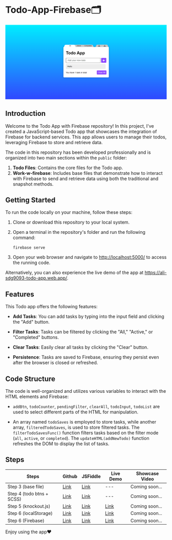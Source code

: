 <h1>Todo-App-Firebase🗂</h1>
<p><img src="Assets/readme-img.png" alt="Todo-App-img" /></p>
<h2>Introduction</h2>
<p>
    Welcome to the Todo App with Firebase repository! In this project, I've
    created a JavaScript-based Todo app that showcases the integration of
    Firebase for backend services. This app allows users to manage their todos,
    leveraging Firebase to store and retrieve data.
</p>
<p>
    The code in this repository has been developed professionally and is
    organized into two main sections within the <code>public</code> folder:
</p>
<ol>
    <li>
        <strong>Todo Files</strong>: Contains the core files for the Todo app.
    </li>
    <li>
        <strong>Work-w-firebase</strong>: Includes base files that demonstrate
        how to interact with Firebase to send and retrieve data using both the
        traditional and snapshot methods.
    </li>
</ol>
<h2>Getting Started</h2>
<p>To run the code locally on your machine, follow these steps:</p>
<ol>
    <li><p>Clone or download this repository to your local system.</p></li>
    <li>
        <p>
            Open a terminal in the repository's folder and run the following
            command:
        </p>
        <pre><code>firebase serve</code></pre>
    </li>
    <li>
        <p>
            Open your web browser and navigate to
            <a href="http://localhost:5000/" target="_new"
                >http://localhost:5000/</a
            >
            to access the running code.
        </p>
    </li>
</ol>
<p>
    Alternatively, you can also experience the live demo of the app at
    <a href="https://ali-sdg9093-todo-app.web.app/" target="_new"
        >https://ali-sdg9093-todo-app.web.app/</a
    >.
</p>
<h2>Features</h2>
<p>This Todo app offers the following features:</p>
<ul>
    <li>
        <p>
            <strong>Add Tasks</strong>: You can add tasks by typing into the
            input field and clicking the "Add" button.
        </p>
    </li>
    <li>
        <p>
            <strong>Filter Tasks</strong>: Tasks can be filtered by clicking the
            "All," "Active," or "Completed" buttons.
        </p>
    </li>
    <li>
        <p>
            <strong>Clear Tasks</strong>: Easily clear all tasks by clicking the
            "Clear" button.
        </p>
    </li>
    <li>
        <p>
            <strong>Persistence</strong>: Tasks are saved to Firebase, ensuring
            they persist even after the browser is closed or refreshed.
        </p>
    </li>
</ul>
<h2>Code Structure</h2>
<p>
    The code is well-organized and utilizes various variables to interact with
    the HTML elements and Firebase:
</p>
<ul>
    <li>
        <p>
            <code>addBtn</code>, <code>todoCounter</code>,
            <code>pendingFilter</code>,
            <code>clearAll</code>, <code>todoInput</code>,
            <code>todoList</code> are used to select
            different parts of the HTML for manipulation.
        </p>
    </li>
    <li>
        <p>
            An array named <code>todoSaves</code> is employed to store tasks,
            while another array, <code>filteredTodoSaves</code>, is used to
            store filtered tasks. The
            <code>filterTodoSavesFunc()</code> function filters tasks based on
            the filter mode (<code>all</code>, <code>active</code>, or
            <code>completed</code>). The
            <code>updateHTML(addNewTodo)</code> function refreshes the DOM to
            display the list of tasks.
        </p>
    </li>
</ul>
<h2>Steps</h2>
<table>
    <thead>
        <tr>
            <th>Steps</th>
            <th>Github</th>
            <th>JSFiddle</th>
            <th>Live Demo</th>
            <th>Showcase Video</th>
        </tr>
    </thead>
    <tbody>
        <tr>
            <td>Step 3 (base file)</td>
            <td><a href="https://github.com/Ali-Sdg90/Todo-App/tree/2471d1bfbd34de78b451684a90d3c6db4ac20350" target="_new">Link</a></td>
            <td><a href="https://jsfiddle.net/Ali_Sdg90/v60okbum/" target="_new">Link</a></td>
            <td>---</td>
            <td>Coming soon...</td>
        </tr>
        <tr>
            <td>Step 4 (todo btns + SCSS)</td>
            <td><a href="https://github.com/Ali-Sdg90/Todo-App" target="_new">Link</a></td>
            <td><a href="https://jsfiddle.net/Ali_Sdg90/k4Lwxare/" target="_new">Link</a></td>
            <td>---</td>
            <td>Coming soon...</td>
        </tr>
        <tr>
            <td>Step 5 (knockout.js)</td>
            <td><a href="https://github.com/Ali-Sdg90/Todo-App-KnockoutJS" target="_new">Link</a></td>
            <td><a href="https://jsfiddle.net/Ali_Sdg90/v7nac15g/4/" target="_new">Link</a></td>
            <td><a href="https://ali-sdg90.github.io/Todo-App-KnockoutJS/">Link</a></td>
            <td>Coming soon...</td>
        </tr>
        <tr>
            <td>Step 6 (localStorage)</td>
            <td><a href="https://github.com/Ali-Sdg90/Todo-App" target="_new">Link</a></td>
            <td><a href="https://jsfiddle.net/Ali_Sdg90/tz105ux4/1/" target="_new">Link</a></td>
            <td><a href="https://ali-sdg90.github.io/Todo-App/">Link</a></td>
            <td>Coming soon...</td>
        </tr>
        <tr>
            <td>Step 6 (Firebase)</td>
            <td><a href="https://github.com/Ali-Sdg90/Todo-App-Firebase" target="_new">Link</a></td>
            <td><a href="https://jsfiddle.net/Ali_Sdg90/bfLrwtxg/2/" target="_new">Link</a></td>
            <td><a href="https://ali-sdg9093-todo-app.web.app/">Link</a></td>
            <td>Coming soon...</td>
        </tr>
    </tbody>
</table>
<p>Enjoy using the app❤️</p>
